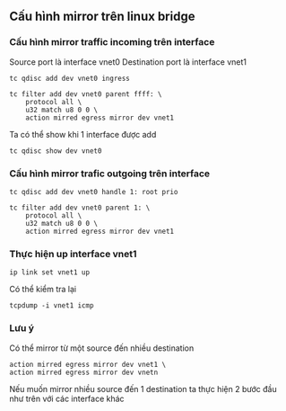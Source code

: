 ## Cấu hình mirror trên linux bridge

### Cấu hình mirror traffic incoming trên interface

Source port là interface vnet0
Destination port là interface vnet1

```
tc qdisc add dev vnet0 ingress

tc filter add dev vnet0 parent ffff: \
    protocol all \
    u32 match u8 0 0 \
    action mirred egress mirror dev vnet1
```

Ta có thể show khi 1 interface được add

```
tc qdisc show dev vnet0
```

### Cấu hình mirror trafic outgoing trên interface

```
tc qdisc add dev vnet0 handle 1: root prio

tc filter add dev vnet0 parent 1: \
    protocol all \
    u32 match u8 0 0 \
    action mirred egress mirror dev vnet1
```

### Thực hiện up interface vnet1

```
ip link set vnet1 up
```

Có thể kiểm tra lại

```
tcpdump -i vnet1 icmp
```

### Lưu ý

Có thể mirror từ một source đến nhiều destination

```
action mirred egress mirror dev vnet1 \
action mirred egress mirror dev vnetn
```

Nếu muốn mirror nhiều source đến 1 destination ta thực hiện 2 bước đầu như trên với các interface khác